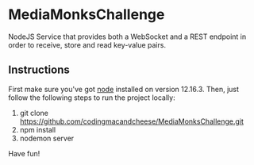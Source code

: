 # MediaMonksChallenge

NodeJS Service that provides both a WebSocket and a REST endpoint in order to receive, store and read key-value pairs.

## Instructions

First make sure you've got [node](https://nodejs.org/es/) installed on version 12.16.3. Then, just follow the following steps to run the project locally:

1. git clone https://github.com/codingmacandcheese/MediaMonksChallenge.git
2. npm install
3. nodemon server

Have fun!